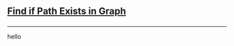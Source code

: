 <h2><a href="https://leetcode.com/problems/find-if-path-exists-in-graph/submissions/863732332/">Find if Path Exists in Graph</a></h2><h3></h3><hr>hello